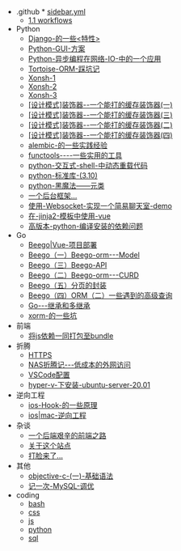 * .github
		* [sidebar.yml](.github/workflows/sidebar.yml)
	* [1.1 workflows](.github/workflows)
* Python
	* [Django-的一些<特性>](Python/Django-的一些<特性>.md)
	* [Python-GUI-方案](Python/Python-GUI-方案.md)
	* [Python-异步编程在网络-IO-中的一个应用](Python/Python-异步编程在网络-IO-中的一个应用.md)
	* [Tortoise-ORM-踩坑记](Python/Tortoise-ORM-踩坑记.md)
	* [Xonsh-1](Python/Xonsh-1.md)
	* [Xonsh-2](Python/Xonsh-2.md)
	* [Xonsh-3](Python/Xonsh-3.md)
	* [[设计模式]装饰器--一个能打的缓存装饰器(一)](Python/[设计模式]装饰器--一个能打的缓存装饰器(一).md)
	* [[设计模式]装饰器--一个能打的缓存装饰器(三)](Python/[设计模式]装饰器--一个能打的缓存装饰器(三).md)
	* [[设计模式]装饰器--一个能打的缓存装饰器(二)](Python/[设计模式]装饰器--一个能打的缓存装饰器(二).md)
	* [[设计模式]装饰器--一个能打的缓存装饰器(四)](Python/[设计模式]装饰器--一个能打的缓存装饰器(四).md)
	* [alembic-的一些实践经验](Python/alembic-的一些实践经验.md)
	* [functools----一些实用的工具](Python/functools----一些实用的工具.md)
	* [python-交互式-shell-中动态重载代码](Python/python-交互式-shell-中动态重载代码.md)
	* [python-标准库-(3.10)](Python/python-标准库-(3.10).md)
	* [python-黑魔法——元类](Python/python-黑魔法——元类.md)
	* [一个后台框架...](Python/一个后台框架....md)
	* [使用-Websocket-实现一个简易聊天室-demo](Python/使用-Websocket-实现一个简易聊天室-demo.md)
	* [在-jinja2-模板中使用-vue](Python/在-jinja2-模板中使用-vue.md)
	* [高版本-python-编译安装的依赖问题](Python/高版本-python-编译安装的依赖问题.md)
* Go
	* [Beego|Vue-项目部署](Go/Beego|Vue-项目部署.md)
	* [Beego（一）Beego-orm---Model](Go/Beego（一）Beego-orm---Model.md)
	* [Beego（三）Beego-API](Go/Beego（三）Beego-API.md)
	* [Beego（二）Beego-orm---CURD](Go/Beego（二）Beego-orm---CURD.md)
	* [Beego（五）分页的封装](Go/Beego（五）分页的封装.md)
	* [Beego（四）ORM（二）一些遇到的高级查询](Go/Beego（四）ORM（二）一些遇到的高级查询.md)
	* [Go---继承和多继承](Go/Go---继承和多继承.md)
	* [xorm-的一些坑](Go/xorm-的一些坑.md)
* 前端
	* [将js依赖一同打包至bundle](前端/将js依赖一同打包至bundle.md)
* 折腾
	* [HTTPS](折腾/HTTPS.md)
	* [NAS折腾记---低成本的外网访问](折腾/NAS折腾记---低成本的外网访问.md)
	* [VSCode配置](折腾/VSCode配置.md)
	* [hyper-v-下安装-ubuntu-server-20.01](折腾/hyper-v-下安装-ubuntu-server-20.01.md)
* 逆向工程
	* [ios-Hook-的一些原理](逆向工程/ios-Hook-的一些原理.md)
	* [ios|mac-逆向工程](逆向工程/ios|mac-逆向工程.md)
* 杂谈
	* [一个后端艰辛的前端之路](杂谈/一个后端艰辛的前端之路.md)
	* [关于这个站点](杂谈/关于这个站点.md)
	* [打脸来了...](杂谈/打脸来了....md)
* 其他
	* [objective-c-(一)-基础语法](其他/objective-c-(一)-基础语法.md)
	* [记一次-MySQL-调优](其他/记一次-MySQL-调优.md)
* coding
	* [bash](coding/bash.md)
	* [css](coding/css.md)
	* [js](coding/js.md)
	* [python](coding/python.md)
	* [sql](coding/sql.md)